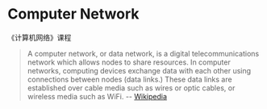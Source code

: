# Computer Network

《计算机网络》课程

> A computer network, or data network, is a digital telecommunications network which allows nodes to share resources. In computer networks, computing devices exchange data with each other using connections between nodes (data links.) These data links are established over cable media such as wires or optic cables, or wireless media such as WiFi. -- [Wikipedia](https://en.wikipedia.org/wiki/Computer_network)
